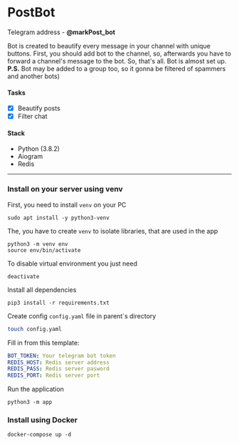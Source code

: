  # PostBot
 Telegram address - **@markPost_bot**

 Bot is created to beautify every message in your channel with unique buttons.
 First, you should add bot to the channel, so, afterwards you have to forward a channel's message to the bot.
 So, that's all. Bot is almost set up.\
 **P.S.** Bot may be added to a group too, so it gonna be filtered of spammers and another bots)

 #### Tasks
 - [X] Beautify posts
 - [X] Filter chat

 #### Stack
 - Python (3.8.2)
 - Aiogram
 - Redis
 
___
### Install on your server using venv
First, you need to install `venv` on your PC
```
sudo apt install -y python3-venv
```
The, you have to create `venv` to isolate libraries, that are used in the app
```shell
python3 -m venv env
source env/bin/activate
```
To disable virtual environment you just need
```
deactivate
```
Install all dependencies
```
pip3 install -r requirements.txt
```
Create config `config.yaml` file in parent`s directory
``` bash
touch config.yaml
```
Fill in from this template:
```yaml
BOT_TOKEN: Your telegram bot token
REDIS_HOST: Redis server address
REDIS_PASS: Redis server pasword
REDIS_PORT: Redis server port
```
Run the application
```
python3 -m app
```
### Install using Docker
```
docker-compose up -d
```